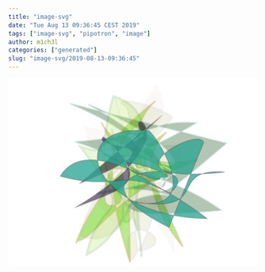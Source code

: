```yaml
---
title: "image-svg"
date: "Tue Aug 13 09:36:45 CEST 2019"
tags: ["image-svg", "pipotron", "image"]
author: m1ch3l
categories: ["generated"]
slug: "image-svg/2019-08-13-09:36:45"
---
```


![](image.svg)
